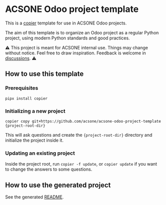 # ACSONE Odoo project template

This is a [copier](https://pypi.org/project/copier/) template for use in ACSONE Odoo projects.

The aim of this template is to organize an Odoo project as a regular Python project,
using modern Python standards and good practices.

⚠️ This project is meant for ACSONE internal use. Things may change without notice. Feel
free to draw inspiration. Feedback is welcome in
[discussions](https://github.com/acsone/acsone-odoo-project-template/discussions). ⚠️

## How to use this template

### Prerequisites

`pipx install copier`

### Initializing a new project

`copier copy git+https://github.com/acsone/acsone-odoo-project-template {project-root-dir}`

This will ask questions and create the `{project-root-dir}` directory and initialize the
project inside it.

### Updating an existing project

Inside the project root, run `copier -f update`, or `copier update` if you want to
change the answers to some questions.

## How to use the generated project

See the generated [README](src/README.md.jinja).
